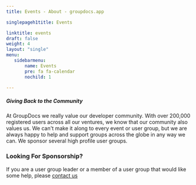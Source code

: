 ```yaml
---
title: Events - About - groupdocs.app

singlepageh1title: Events

linktitle: events
draft: false
weight: 4
layout: "single"
menu:
   sidebarmenu: 
       name: Events
       pre: fa fa-calendar
       nochild: 1

---
```


<div class="box1">

##### Giving Back to the Community

At GroupDocs we really value our developer community. With over 200,000 registered users across all our ventures, we know that our community also values us. We can't make it along to every event or user group, but we are always happy to help and support groups across the globe in any way we can. We sponsor several high profile user groups.

### Looking For Sponsorship?

If you are a user group leader or a member of a user group that would like some help, please [contact us](/contact)

<div class="clearfix"> </div><div class="clearfix"> </div></div>